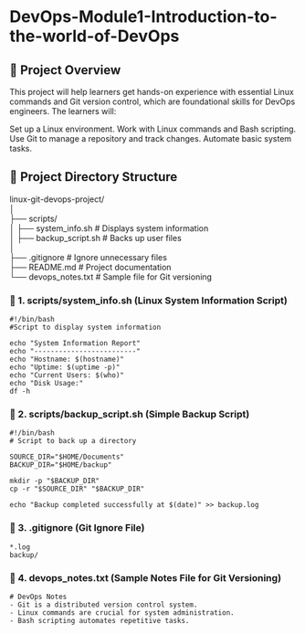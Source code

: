 # DevOps-Module1-Introduction-to-the-world-of-DevOps

## 📌 Project Overview
This project will help learners get hands-on experience with essential Linux commands and Git version control, which are foundational skills for DevOps engineers. The learners will:

Set up a Linux environment.
Work with Linux commands and Bash scripting.
Use Git to manage a repository and track changes.
Automate basic system tasks.

## 📂 Project Directory Structure
linux-git-devops-project/  
│  
├── scripts/  
│   ├── system_info.sh       # Displays system information  
│   ├── backup_script.sh     # Backs up user files  
│  
├── .gitignore               # Ignore unnecessary files  
├── README.md                # Project documentation  
└── devops_notes.txt         # Sample file for Git versioning 

### 📜 1. scripts/system_info.sh (Linux System Information Script)
```
#!/bin/bash
#Script to display system information

echo "System Information Report"
echo "-------------------------"
echo "Hostname: $(hostname)"
echo "Uptime: $(uptime -p)"
echo "Current Users: $(who)"
echo "Disk Usage:"
df -h
```

### 📜 2. scripts/backup_script.sh (Simple Backup Script)
```
#!/bin/bash
# Script to back up a directory

SOURCE_DIR="$HOME/Documents"
BACKUP_DIR="$HOME/backup"

mkdir -p "$BACKUP_DIR"
cp -r "$SOURCE_DIR" "$BACKUP_DIR"

echo "Backup completed successfully at $(date)" >> backup.log
```

### 📜 3. .gitignore (Git Ignore File)

```
*.log
backup/
```

### 📜 4. devops_notes.txt (Sample Notes File for Git Versioning)

```
# DevOps Notes
- Git is a distributed version control system.
- Linux commands are crucial for system administration.
- Bash scripting automates repetitive tasks.
```


